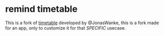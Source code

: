 # remind timetable

This is a fork of [timetable](https://github.com/JonasWanke/timetable) developed by @JonasWanke, this is a fork made for an app,
only to customize it for that *SPECIFIC* usecase.
